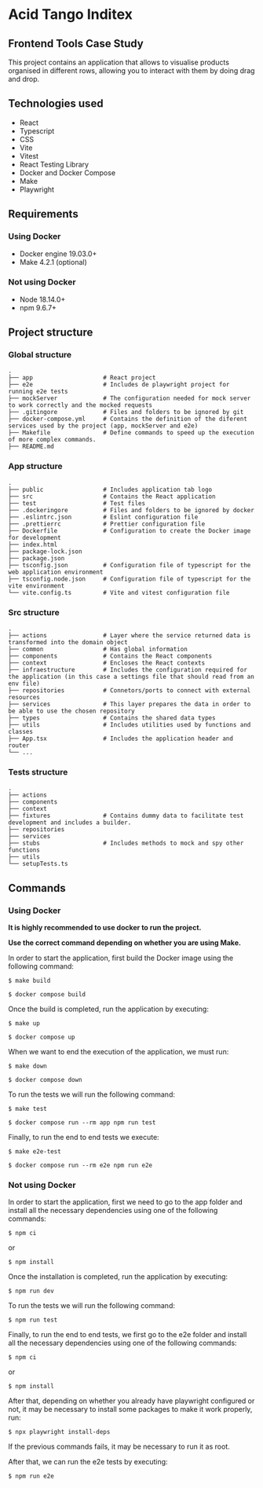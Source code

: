 # Acid Tango Inditex
## Frontend Tools Case Study

This project contains an application that allows to visualise products organised in different rows, allowing you to interact with them by doing drag and drop.

## Technologies used

- React
- Typescript
- CSS
- Vite
- Vitest
- React Testing Library
- Docker and Docker Compose
- Make
- Playwright

## Requirements
### Using Docker

- Docker engine 19.03.0+
- Make 4.2.1 (optional)

### Not using Docker

- Node 18.14.0+
- npm 9.6.7+

## Project structure
### Global structure
    .
    ├── app                    # React project
    ├── e2e                    # Includes de playwright project for running e2e tests
    ├── mockServer             # The configuration needed for mock server to work correctly and the mocked requests
    ├── .gitingore             # Files and folders to be ignored by git
    ├── docker-compose.yml     # Contains the definition of the diferent services used by the project (app, mockServer and e2e)
    ├── Makefile               # Define commands to speed up the execution of more complex commands.
    ├── README.md

### App structure
    .
    ├── public                 # Includes application tab logo
    ├── src                    # Contains the React application
    ├── test                   # Test files
    ├── .dockeringore          # Files and folders to be ignored by docker
    ├── .eslintrc.json         # Eslint configuration file
    ├── .prettierrc            # Prettier configuration file
    ├── Dockerfile             # Configuration to create the Docker image for development
    ├── index.html
    ├── package-lock.json
    ├── package.json
    ├── tsconfig.json          # Configuration file of typescript for the web application environment
    ├── tsconfig.node.json     # Configuration file of typescript for the vite environment
    └── vite.config.ts         # Vite and vitest configuration file

### Src structure
    .
    ├── actions                # Layer where the service returned data is transformed into the domain object
    ├── common                 # Has global information
    ├── components             # Contains the React components
    ├── context                # Encloses the React contexts
    ├── infraestructure        # Includes the configuration required for the application (in this case a settings file that should read from an env file)
    ├── repositories           # Connetors/ports to connect with external resources
    ├── services               # This layer prepares the data in order to be able to use the chosen repository
    ├── types                  # Contains the shared data types
    ├── utils                  # Includes utilities used by functions and classes
    ├── App.tsx                # Includes the application header and router
    └── ...

### Tests structure
    .
    ├── actions
    ├── components
    ├── context
    ├── fixtures               # Contains dummy data to facilitate test development and includes a builder.
    ├── repositories
    ├── services
    ├── stubs                  # Includes methods to mock and spy other functions
    ├── utils
    └── setupTests.ts

## Commands
### Using Docker
**It is highly recommended to use docker to run the project.**

**Use the correct command depending on whether you are using Make.**

In order to start the application, first build the Docker image using the following command:
```
$ make build
```
```
$ docker compose build
```

Once the build is completed, run the application by executing:
```
$ make up
```
```
$ docker compose up
```

When we want to end the execution of the application, we must run:
```
$ make down
```
```
$ docker compose down
```

To run the tests we will run the following command:
```
$ make test
```
```
$ docker compose run --rm app npm run test
```

Finally, to run the end to end tests we execute:
```
$ make e2e-test
```
```
$ docker compose run --rm e2e npm run e2e
```

### Not using Docker
In order to start the application, first we need to go to the app folder and install all the necessary dependencies using one of the following commands:
```
$ npm ci
```
or
```
$ npm install
```

Once the installation is completed, run the application by executing:
```
$ npm run dev
```

To run the tests we will run the following command:
```
$ npm run test
```

Finally, to run the end to end tests, we first go to the e2e folder and install all the necessary dependencies using one of the following commands:
```
$ npm ci
```
or
```
$ npm install
```
After that, depending on whether you already have playwright configured or not, it may be necessary to install some packages to make it work properly, run:
```
$ npx playwright install-deps
```
If the previous commands fails, it may be necessary to run it as root.

After that, we can run the e2e tests by executing:
```
$ npm run e2e
```